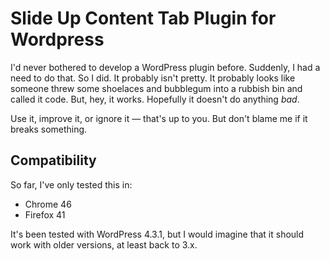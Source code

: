 # Slide Up Content Tab Plugin for Wordpress

I'd never bothered to develop a WordPress plugin before. Suddenly, I had a need to do that. So I did. It probably isn't pretty. It probably looks like someone threw some shoelaces and bubblegum into a rubbish bin and called it code. But, hey, it works. Hopefully it doesn't do anything _bad_.

Use it, improve it, or ignore it — that's up to you. But don't blame me if it breaks something.

## Compatibility

So far, I've only tested this in:

* Chrome 46
* Firefox 41

It's been tested with WordPress 4.3.1, but I would imagine that it should work with older versions, at least back to 3.x.
